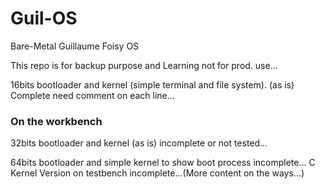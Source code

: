 # Guil-OS
 Bare-Metal Guillaume Foisy OS
 
 This repo is for backup purpose and Learning not for prod. use...
 
 16bits bootloader and kernel (simple terminal and file system).  (as is) Complete need comment on each line...


### On the workbench
 32bits  bootloader and kernel (as is) incomplete or not tested...

 64bits bootloader and simple kernel to show boot process incomplete...  C Kernel Version on testbench incomplete...(More content on the ways...)
